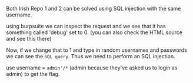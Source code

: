 Both Irish Repo 1 and 2 can be solved using SQL injection with the same username.

using burpsuite we can inspect the request and we see that it has something called 'debug' set to 0. (you can also check the HTML source and see this there)

Now, if we change that to 1 and type in random usernames and passwords we can see the `SQL query`. Thus we need to perform an SQL injection.

use username = `admin'/*` (admin because they've asked us to login as admin) to get the flag.

